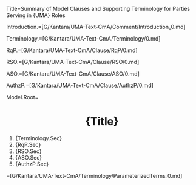 Title=Summary of Model Clauses and Supporting Terminology for Parties Serving in {UMA} Roles

Introduction.=[G/Kantara/UMA-Text-CmA/Comment/Introduction_0.md]

Terminology.=[G/Kantara/UMA-Text-CmA/Terminology/0.md]

RqP.=[G/Kantara/UMA-Text-CmA/Clause/RqP/0.md]

RSO.=[G/Kantara/UMA-Text-CmA/Clause/RSO/0.md]

ASO.=[G/Kantara/UMA-Text-CmA/Clause/ASO/0.md]
 
AuthzP.=[G/Kantara/UMA-Text-CmA/Clause/AuthzP/0.md]

Model.Root=<h1 align="center">{Title}</h1><ol><li>{Terminology.Sec}<li>{RqP.Sec}<li>{RSO.Sec}<li>{ASO.Sec}<li>{AuthzP.Sec}</ol>

=[G/Kantara/UMA-Text-CmA/Terminology/ParameterizedTerms_0.md]
